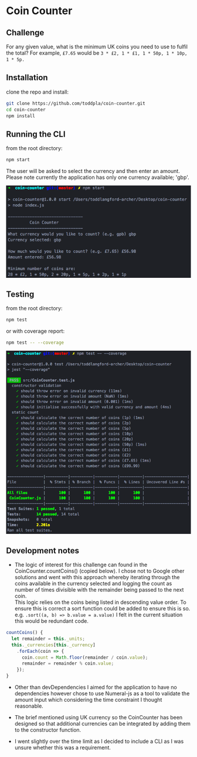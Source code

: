 # Coin Counter

## Challenge
For any given value, what is the minimum UK coins you need to use to fulfil the total? For example, `£7.65` would be `3 * £2, 1 * £1, 1 * 50p, 1 * 10p, 1 * 5p.`
## Installation
clone the repo and install:
```sh
git clone https://github.com/toddpla/coin-counter.git
cd coin-counter
npm install
```

## Running the CLI
from the root directory:
```sh
npm start
```
The user will be asked to select the currency and then enter an amount.  
Please note currently the application has only one currency available; 'gbp'.  

![demo-screenshot](docs/assets/demo-screenshot.png)

## Testing
from the root directory:
```sh
npm test
```
or with coverage report:
```sh
npm test -- --coverage
```
![coverage-screenshot](docs/assets/coverage-screenshot.png)


## Development notes
- The logic of interest for this challenge can found in the CoinCounter.countCoins() (copied below).
I chose not to Google other solutions and went with this approach whereby iterating through the coins available in the currency selected and logging the count as number of times divisible with the remainder being passed to the next coin.  
This logic relies on the coins being listed in descending value order. To ensure this is correct a sort function could be added to ensure this is so. e.g. `.sort((a, b) => b.value = a.value)` I felt in the current situation this would be redundant code.
```js
countCoins() {
  let remainder = this._units;
  this._currencies[this._currency]
    .forEach(coin => {
      coin.count = Math.floor(remainder / coin.value);
      remainder = remainder % coin.value;
    });
}
```

- Other than devDependencies I aimed for the application to have no dependencies however chose to use Numeral-js as a tool to validate the amount input which considering the time constraint I thought reasonable.

- The brief mentioned using UK currency so the CoinCounter has been designed so that additional currencies can be integrated by adding them to the constructor function.

- I went slightly over the time limit as I decided to include a CLI as I was unsure whether this was a requirement.

